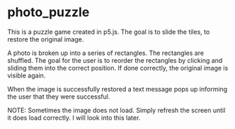 # photo_puzzle

This is a puzzle game created in p5.js. The goal is to slide the tiles, to restore the original image.

A photo is broken up into a series of rectangles. The rectangles are shuffled. The goal for the user is to
reorder the rectangles by clicking and sliding them into the correct position. If done correctly, the original
image is visible again.

When the image is successfully restored a text message pops up informing the user that they were successful.

NOTE: Sometimes the image does not load. Simply refresh the screen until it does load correctly. I will look into this later.
